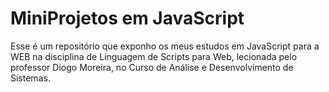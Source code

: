 # MiniProjetos em JavaScript
Esse é um repositório que exponho os meus estudos em JavaScript para a WEB na disciplina de Linguagem de Scripts para Web, lecionada pelo professor Diogo Moreira,
no Curso de Análise e Desenvolvimento de Sistemas. 
